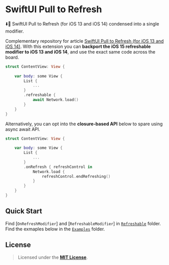 # SwiftUI Pull to Refresh
⬇️🔄 SwiftUI Pull to Refresh (for iOS 13 and iOS 14) condensed into a single modifier.


Complementary repository for article [SwiftUI Pull to Refresh (for iOS 13 and iOS 14)]. With this extension you can **backport the iOS 15 refreshable modifier to iOS 13 and iOS 14**, and use the exact same code across the board.

```Swift
struct ContentView: View {
    
    var body: some View {
        List {
            ...
        }
        .refreshable {
            await Network.load()
        }
    }
}
```

Alternatively, you can opt into the **closure-based API** below to spare using async await API.

```Swift
struct ContentView: View {
    
    var body: some View {
        List {
            ...
        }
        .onRefresh { refreshControl in
            Network.load {
                refreshControl.endRefreshing()
            }
        }
    }
}
```


## Quick Start

Find [`OnRefreshModifier`] and [`RefreshableModifier`] in [`Refreshable`] folder. Find the exmaples below in the [`Examples`] folder. 


## License

> Licensed under the [**MIT License**](https://en.wikipedia.org/wiki/MIT_License).

[`OnRefreshModifier.swift`]: SwiftUI_Pull_to_Refresh/Refreshable/OnRefreshModifier.swift
[`RefreshableModifier.swift`]: SwiftUI_Pull_to_Refresh/Refreshable/RefreshableModifier.swift
[`Refreshable`]: SwiftUI_Pull_to_Refresh/Refreshable
[`Examples`]: SwiftUI_Pull_to_Refresh/Examples
[SwiftUI Pull to Refresh (for iOS 13 and iOS 14)]: https://blog.eppz.eu/swiftui-pull-to-refresh/
